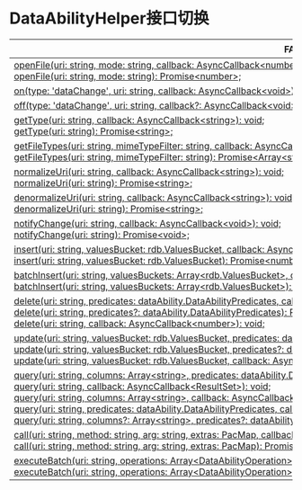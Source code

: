 # DataAbilityHelper接口切换


  | FA模型接口 | Stage模型接口对应d.ts文件 | Stage模型对应接口 | 
| -------- | -------- | -------- |
| [openFile(uri:&nbsp;string,&nbsp;mode:&nbsp;string,&nbsp;callback:&nbsp;AsyncCallback&lt;number&gt;):&nbsp;void;](../reference/apis/js-apis-dataAbilityHelper.md#dataabilityhelperopenfile)<br/>[openFile(uri:&nbsp;string,&nbsp;mode:&nbsp;string):&nbsp;Promise&lt;number&gt;;](../reference/apis/js-apis-dataAbilityHelper.md#dataabilityhelperopenfile-1) | \@ohos.data.fileAccess.d.ts | [openFile(uri:&nbsp;string,&nbsp;flags:&nbsp;OPENFLAGS)&nbsp;:&nbsp;Promise&lt;number&gt;;](../reference/apis/js-apis-fileAccess.md#fileaccesshelperopenfile)<br/>[openFile(uri:&nbsp;string,&nbsp;flags:&nbsp;OPENFLAGS,&nbsp;callback:&nbsp;AsyncCallback&lt;number&gt;)&nbsp;:&nbsp;void;](../reference/apis/js-apis-fileAccess.md#fileaccesshelperopenfile) |
| [on(type:&nbsp;'dataChange',&nbsp;uri:&nbsp;string,&nbsp;callback:&nbsp;AsyncCallback&lt;void&gt;):&nbsp;void;](../reference/apis/js-apis-dataAbilityHelper.md#dataabilityhelperon) | \@ohos.data.dataShare.d.ts | [on(type:&nbsp;'dataChange',&nbsp;uri:&nbsp;string,&nbsp;callback:&nbsp;AsyncCallback&lt;void&gt;):&nbsp;void;](../reference/apis/js-apis-data-dataShare.md#ondatachange) |
| [off(type:&nbsp;'dataChange',&nbsp;uri:&nbsp;string,&nbsp;callback?:&nbsp;AsyncCallback&lt;void&gt;):&nbsp;void;](../reference/apis/js-apis-dataAbilityHelper.md#dataabilityhelperoff) | \@ohos.data.dataShare.d.ts | [off(type:&nbsp;'dataChange',&nbsp;uri:&nbsp;string,&nbsp;callback?:&nbsp;AsyncCallback&lt;void&gt;):&nbsp;void;](../reference/apis/js-apis-data-dataShare.md#offdatachange) |
| [getType(uri:&nbsp;string,&nbsp;callback:&nbsp;AsyncCallback&lt;string&gt;):&nbsp;void;](../reference/apis/js-apis-dataAbilityHelper.md#dataabilityhelpergettype)<br/>[getType(uri:&nbsp;string):&nbsp;Promise&lt;string&gt;;](../reference/apis/js-apis-dataAbilityHelper.md#dataabilityhelpergettype-1) | Stage模型无对应接口 | Stage模型不支持uri跨进程访问，建议通过[want携带fd和文件信息](data-share-via-want.md#开发步骤)进行跨进程文件访问 |
| [getFileTypes(uri:&nbsp;string,&nbsp;mimeTypeFilter:&nbsp;string,&nbsp;callback:&nbsp;AsyncCallback&lt;Array&lt;string&gt;&gt;):&nbsp;void;](../reference/apis/js-apis-dataAbilityHelper.md#dataabilityhelpergetfiletypes)<br/>[getFileTypes(uri:&nbsp;string,&nbsp;mimeTypeFilter:&nbsp;string):&nbsp;Promise&lt;Array&lt;string&gt;&gt;;](../reference/apis/js-apis-dataAbilityHelper.md#dataabilityhelpergetfiletypes-1) | Stage模型无对应接口 | Stage模型不支持uri跨进程访问，建议通过[want携带fd和文件信息](data-share-via-want.md#开发步骤)进行跨进程文件访问 |
| [normalizeUri(uri:&nbsp;string,&nbsp;callback:&nbsp;AsyncCallback&lt;string&gt;):&nbsp;void;](../reference/apis/js-apis-dataAbilityHelper.md#dataabilityhelpernormalizeuri)<br/>[normalizeUri(uri:&nbsp;string):&nbsp;Promise&lt;string&gt;;](../reference/apis/js-apis-dataAbilityHelper.md#dataabilityhelpernormalizeuri-1) | \@ohos.data.dataShare.d.ts | [normalizeUri(uri:&nbsp;string,&nbsp;callback:&nbsp;AsyncCallback&lt;string&gt;):&nbsp;void;](../reference/apis/js-apis-data-dataShare.md#normalizeuri)<br/>[normalizeUri(uri:&nbsp;string):&nbsp;Promise&lt;string&gt;;](../reference/apis/js-apis-data-dataShare.md#normalizeuri-1) |
| [denormalizeUri(uri:&nbsp;string,&nbsp;callback:&nbsp;AsyncCallback&lt;string&gt;):&nbsp;void;](../reference/apis/js-apis-dataAbilityHelper.md#dataabilityhelperdenormalizeuri)<br/>[denormalizeUri(uri:&nbsp;string):&nbsp;Promise&lt;string&gt;;](../reference/apis/js-apis-dataAbilityHelper.md#dataabilityhelperdenormalizeuri-1) | \@ohos.data.dataShare.d.ts | [denormalizeUri(uri:&nbsp;string,&nbsp;callback:&nbsp;AsyncCallback&lt;string&gt;):&nbsp;void;](../reference/apis/js-apis-data-dataShare.md#denormalizeuri)<br/>[denormalizeUri(uri:&nbsp;string):&nbsp;Promise&lt;string&gt;;](../reference/apis/js-apis-data-dataShare.md#denormalizeuri-1) |
| [notifyChange(uri:&nbsp;string,&nbsp;callback:&nbsp;AsyncCallback&lt;void&gt;):&nbsp;void;](../reference/apis/js-apis-dataAbilityHelper.md#dataabilityhelpernotifychange)<br/>[notifyChange(uri:&nbsp;string):&nbsp;Promise&lt;void&gt;;](../reference/apis/js-apis-dataAbilityHelper.md#dataabilityhelpernotifychange-1) | \@ohos.data.dataShare.d.ts | [notifyChange(uri:&nbsp;string,&nbsp;callback:&nbsp;AsyncCallback&lt;void&gt;):&nbsp;void;](../reference/apis/js-apis-data-dataShare.md#notifychange)<br/>[notifyChange(uri:&nbsp;string):&nbsp;Promise&lt;void&gt;;](../reference/apis/js-apis-data-dataShare.md#notifychange-1) |
| [insert(uri:&nbsp;string,&nbsp;valuesBucket:&nbsp;rdb.ValuesBucket,&nbsp;callback:&nbsp;AsyncCallback&lt;number&gt;):&nbsp;void;](../reference/apis/js-apis-dataAbilityHelper.md#dataabilityhelperinsert)<br/>[insert(uri:&nbsp;string,&nbsp;valuesBucket:&nbsp;rdb.ValuesBucket):&nbsp;Promise&lt;number&gt;;](../reference/apis/js-apis-dataAbilityHelper.md#dataabilityhelperinsert-1) | \@ohos.data.dataShare.d.ts | [insert(uri:&nbsp;string,&nbsp;value:&nbsp;ValuesBucket,&nbsp;callback:&nbsp;AsyncCallback&lt;number&gt;):&nbsp;void;](../reference/apis/js-apis-data-dataShare.md#insert)<br/>[insert(uri:&nbsp;string,&nbsp;value:&nbsp;ValuesBucket):&nbsp;Promise&lt;number&gt;;](../reference/apis/js-apis-data-dataShare.md#insert-1) |
| [batchInsert(uri:&nbsp;string,&nbsp;valuesBuckets:&nbsp;Array&lt;rdb.ValuesBucket&gt;,&nbsp;callback:&nbsp;AsyncCallback&lt;number&gt;):&nbsp;void;](../reference/apis/js-apis-dataAbilityHelper.md#dataabilityhelperbatchinsert)<br/>[batchInsert(uri:&nbsp;string,&nbsp;valuesBuckets:&nbsp;Array&lt;rdb.ValuesBucket&gt;):&nbsp;Promise&lt;number&gt;;](../reference/apis/js-apis-dataAbilityHelper.md#dataabilityhelperbatchinsert-1) | \@ohos.data.dataShare.d.ts | [batchInsert(uri:&nbsp;string,&nbsp;values:&nbsp;Array&lt;ValuesBucket&gt;,&nbsp;callback:&nbsp;AsyncCallback&lt;number&gt;):&nbsp;void;](../reference/apis/js-apis-data-dataShare.md#batchinsert)<br/>[batchInsert(uri:&nbsp;string,&nbsp;values:&nbsp;Array&lt;ValuesBucket&gt;):&nbsp;Promise&lt;number&gt;;](../reference/apis/js-apis-data-dataShare.md#batchinsert-1) |
| [delete(uri:&nbsp;string,&nbsp;predicates:&nbsp;dataAbility.DataAbilityPredicates,&nbsp;callback:&nbsp;AsyncCallback&lt;number&gt;):&nbsp;void;](../reference/apis/js-apis-dataAbilityHelper.md#dataabilityhelperdelete)<br/>[delete(uri:&nbsp;string,&nbsp;predicates?:&nbsp;dataAbility.DataAbilityPredicates):&nbsp;Promise&lt;number&gt;;](../reference/apis/js-apis-dataAbilityHelper.md#dataabilityhelperdelete-1)<br/>[delete(uri:&nbsp;string,&nbsp;callback:&nbsp;AsyncCallback&lt;number&gt;):&nbsp;void;](../reference/apis/js-apis-dataAbilityHelper.md#dataabilityhelperdelete) | \@ohos.data.dataShare.d.ts | [delete(uri:&nbsp;string,&nbsp;predicates:&nbsp;dataSharePredicates.DataSharePredicates,&nbsp;callback:&nbsp;AsyncCallback&lt;number&gt;):&nbsp;void;](../reference/apis/js-apis-data-dataShare.md#delete)<br/>[delete(uri:&nbsp;string,&nbsp;predicates:&nbsp;dataSharePredicates.DataSharePredicates):&nbsp;Promise&lt;number&gt;;](../reference/apis/js-apis-data-dataShare.md#delete-1) |
| [update(uri:&nbsp;string,&nbsp;valuesBucket:&nbsp;rdb.ValuesBucket,&nbsp;predicates:&nbsp;dataAbility.DataAbilityPredicates,&nbsp;callback:&nbsp;AsyncCallback&lt;number&gt;):&nbsp;void;](../reference/apis/js-apis-dataAbilityHelper.md#dataabilityhelperupdate)<br/>[update(uri:&nbsp;string,&nbsp;valuesBucket:&nbsp;rdb.ValuesBucket,&nbsp;predicates?:&nbsp;dataAbility.DataAbilityPredicates):&nbsp;Promise&lt;number&gt;;](../reference/apis/js-apis-dataAbilityHelper.md#dataabilityhelperupdate-1)<br/>[update(uri:&nbsp;string,&nbsp;valuesBucket:&nbsp;rdb.ValuesBucket,&nbsp;callback:&nbsp;AsyncCallback&lt;number&gt;):&nbsp;void;](../reference/apis/js-apis-dataAbilityHelper.md#dataabilityhelperupdate) | \@ohos.data.dataShare.d.ts | [update(uri:&nbsp;string,&nbsp;predicates:&nbsp;dataSharePredicates.DataSharePredicates,&nbsp;value:&nbsp;ValuesBucket,&nbsp;callback:&nbsp;AsyncCallback&lt;number&gt;):&nbsp;void;](../reference/apis/js-apis-data-dataShare.md#update)<br/>[update(uri:&nbsp;string,&nbsp;predicates:&nbsp;dataSharePredicates.DataSharePredicates,&nbsp;value:&nbsp;ValuesBucket):&nbsp;Promise&lt;number&gt;;](../reference/apis/js-apis-data-dataShare.md#update-1) |
| [query(uri:&nbsp;string,&nbsp;columns:&nbsp;Array&lt;string&gt;,&nbsp;predicates:&nbsp;dataAbility.DataAbilityPredicates,&nbsp;callback:&nbsp;AsyncCallback&lt;ResultSet&gt;):&nbsp;void;](../reference/apis/js-apis-dataAbilityHelper.md#dataabilityhelperquery)<br/>[query(uri:&nbsp;string,&nbsp;callback:&nbsp;AsyncCallback&lt;ResultSet&gt;):&nbsp;void;](../reference/apis/js-apis-dataAbilityHelper.md#dataabilityhelperquery)<br/>[query(uri:&nbsp;string,&nbsp;columns:&nbsp;Array&lt;string&gt;,&nbsp;callback:&nbsp;AsyncCallback&lt;ResultSet&gt;):&nbsp;void;](../reference/apis/js-apis-dataAbilityHelper.md#dataabilityhelperquery)<br/>[query(uri:&nbsp;string,&nbsp;predicates:&nbsp;dataAbility.DataAbilityPredicates,&nbsp;callback:&nbsp;AsyncCallback&lt;ResultSet&gt;):&nbsp;void;](../reference/apis/js-apis-dataAbilityHelper.md#dataabilityhelperquery)<br/>[query(uri:&nbsp;string,&nbsp;columns?:&nbsp;Array&lt;string&gt;,&nbsp;predicates?:&nbsp;dataAbility.DataAbilityPredicates):&nbsp;Promise&lt;ResultSet&gt;;](../reference/apis/js-apis-dataAbilityHelper.md#dataabilityhelperquery-1) | \@ohos.data.dataShare.d.ts | [query(uri:&nbsp;string,&nbsp;predicates:&nbsp;dataSharePredicates.DataSharePredicates,&nbsp;columns:&nbsp;Array&lt;string&gt;,&nbsp;callback:&nbsp;AsyncCallback&lt;DataShareResultSet&gt;):&nbsp;void;](../reference/apis/js-apis-data-dataShare.md#query)<br/>[query(uri:&nbsp;string,&nbsp;predicates:&nbsp;dataSharePredicates.DataSharePredicates,&nbsp;columns:&nbsp;Array&lt;string&gt;):&nbsp;Promise&lt;DataShareResultSet&gt;;](../reference/apis/js-apis-data-dataShare.md#query-1) |
| [call(uri:&nbsp;string,&nbsp;method:&nbsp;string,&nbsp;arg:&nbsp;string,&nbsp;extras:&nbsp;PacMap,&nbsp;callback:&nbsp;AsyncCallback&lt;PacMap&gt;):&nbsp;void;](../reference/apis/js-apis-dataAbilityHelper.md#dataabilityhelpercall-1)<br/>[call(uri:&nbsp;string,&nbsp;method:&nbsp;string,&nbsp;arg:&nbsp;string,&nbsp;extras:&nbsp;PacMap):&nbsp;Promise&lt;PacMap&gt;;](../reference/apis/js-apis-dataAbilityHelper.md#dataabilityhelpercall) | Stage模型无对应接口 | 暂时未提供对应接口 |
| [executeBatch(uri:&nbsp;string,&nbsp;operations:&nbsp;Array&lt;DataAbilityOperation&gt;,&nbsp;callback:&nbsp;AsyncCallback&lt;Array&lt;DataAbilityResult&gt;&gt;):&nbsp;void;](../reference/apis/js-apis-dataAbilityHelper.md#dataabilityhelperexecutebatch)<br/>[executeBatch(uri:&nbsp;string,&nbsp;operations:&nbsp;Array&lt;DataAbilityOperation&gt;):&nbsp;Promise&lt;Array&lt;DataAbilityResult&gt;&gt;;](../reference/apis/js-apis-dataAbilityHelper.md#dataabilityhelperexecutebatch-1) | Stage模型无对应接口 | 暂时未提供对应接口 |
